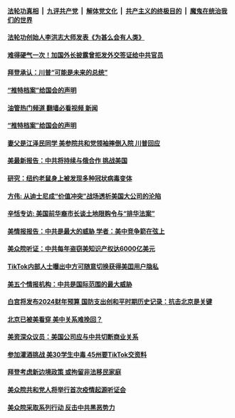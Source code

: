 ####  [法轮功真相](../../../../basic/blob/master/README.md?t=03112011) &nbsp;|&nbsp; [九评共产党](../../../../9ping.md/blob/master/README.md?t=03112011) &nbsp;|&nbsp; [解体党文化](../../../../jtdwh.md/blob/master/README.md?t=03112011)  &nbsp;|&nbsp; [共产主义的终极目的](../../../../gczydzjmd.md/blob/master/README.md?t=03112011) &nbsp;|&nbsp; [魔鬼在统治我们的世界](../../../../mgztzwmdsj.md/blob/master/README.md?t=03112011) 

#### [法轮功创始人李洪志大师发表《为甚么会有人类》](../pages/soh6/689991.md?t=03112011) 
#### [难得硬气一次！加国外长披露曾拒发外交签证给中共官员](../pages/soh6/703340.md?t=03112011) 
#### [拜登承认：川普“可能是未来的总统”](../pages/soh6/703217.md?t=03112011) 
#### [“推特档案”给国会的声明](../pages/soh6/703193.md?t=03112011) 
#### [油管热门频道 翻墙必看视频 新闻](http://129.146.143.75:81/youtube.html?04250811)
#### [“推特档案”给国会的声明](../pages/soh6/703193.md?t=03112011) 
#### [妻父是江泽民同学 美参院共和党领袖摔倒入院 川普回应](../pages/soh6/702932.md?t=03112011) 
#### [美最新报告：中共将持续与俄合作 挑战美国](../pages/soh6/702989.md?t=03112011) 
#### [研究：纽约老鼠身上被发现多种冠状病毒变体](../pages/soh6/702938.md?t=03112011) 
#### [方伟: 从迪士尼成“价值冲突”战场透析美国大公司的沦陷](../pages/soh6/702905.md?t=03112011) 
#### [辛恬专访: 美国前华裔市长谈土地限购令与“排华法案”](../pages/soh6/702875.md?t=03112011) 
#### [美情报报告：中共是最大的威胁 学者：美中竞争箭在弦上](../pages/soh6/702770.md?t=03112011) 
#### [美众院听证：中共每年盗窃美知识产权达6000亿美元](../pages/soh6/702680.md?t=03112011) 
#### [TikTok内部人士曝出中方可随意切换获得美囯用户隐私](../pages/soh6/702614.md?t=03112011) 
#### [美五个情报机构：中共是国际范围的最大威胁](../pages/soh6/702620.md?t=03112011) 
#### [白宫将发布2024财年预算 国防支出创和平时期历史记录：抗击北京是关键](../pages/soh6/702590.md?t=03112011) 
#### [北京已被美看穿 美中关系难挽回？](../pages/soh6/702605.md?t=03112011) 
#### [美资深众议员：美国公司应与中共切断商业关系](../pages/soh6/702341.md?t=03112011) 
#### [参加灌酒挑战 美30学生中毒 45州要TikTok交资料](../pages/soh6/702230.md?t=03112011) 
#### [拜登考虑新边境政策 或拘留非法移民家庭](../pages/soh6/702221.md?t=03112011) 
#### [美众院共和党人将举行首次疫情起源听证会](../pages/soh6/702218.md?t=03112011) 
#### [美众院采取系列行动 反击中共黑恶势力](../pages/soh6/702179.md?t=03112011) 
<img src='http://gfw-breaker.win/goodnews/indexes/soh6.md' width='0px' height='0px'/>
